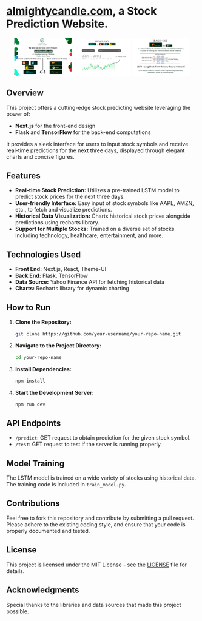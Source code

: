 # [almightycandle.com](https://www.almightycandle.com/), a Stock Prediction Website.

<div align="center">
  <img src="https://github.com/cod-cs-club/almightycandle/blob/main/src/assets/images/1.png" width="30%" />
  <img src="https://github.com/cod-cs-club/almightycandle/blob/main/src/assets/images/2.png" width="30%" /> 
  <img src="https://github.com/cod-cs-club/almightycandle/blob/main/src/assets/images/3.png" width="30%" />
</div>


## Overview
This project offers a cutting-edge stock predicting website leveraging the power of:
- **Next.js** for the front-end design
- **Flask** and **TensorFlow** for the back-end computations

It provides a sleek interface for users to input stock symbols and receive real-time predictions for the next three days, displayed through elegant charts and concise figures.

## Features
- **Real-time Stock Prediction:** Utilizes a pre-trained LSTM model to predict stock prices for the next three days.
- **User-friendly Interface:** Easy input of stock symbols like AAPL, AMZN, etc., to fetch and visualize predictions.
- **Historical Data Visualization:** Charts historical stock prices alongside predictions using recharts library.
- **Support for Multiple Stocks:** Trained on a diverse set of stocks including technology, healthcare, entertainment, and more.

## Technologies Used
- **Front End:** Next.js, React, Theme-UI
- **Back End:** Flask, TensorFlow
- **Data Source:** Yahoo Finance API for fetching historical data
- **Charts:** Recharts library for dynamic charting

## How to Run
1. **Clone the Repository:**
   
   ```bash
   git clone https://github.com/your-username/your-repo-name.git
   ```
   
3. **Navigate to the Project Directory:**
   
   ```bash
   cd your-repo-name
   ```
   
5. **Install Dependencies:**
   
   ```bash
   npm install
   ```
   
7. **Start the Development Server:**
   
   ```bash
   npm run dev
   ```

## API Endpoints
- `/predict`: GET request to obtain prediction for the given stock symbol.
- `/test`: GET request to test if the server is running properly.

## Model Training
The LSTM model is trained on a wide variety of stocks using historical data. The training code is included in `train_model.py`.

## Contributions
Feel free to fork this repository and contribute by submitting a pull request. Please adhere to the existing coding style, and ensure that your code is properly documented and tested.

## License
This project is licensed under the MIT License - see the [LICENSE](LICENSE) file for details.

## Acknowledgments
Special thanks to the libraries and data sources that made this project possible.
